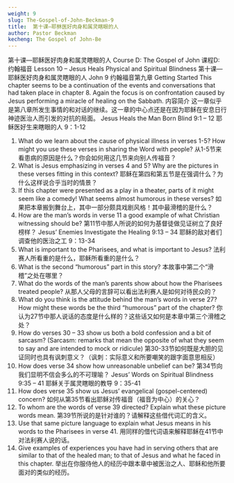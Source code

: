 ```yaml
---
weight: 9
slug: The-Gospel-of-John-Beckman-9
title:  第十课—耶稣医好肉身和属灵瞎眼的人
author: Pastor Beckman
kecheng: The Gospel of John-Be
---
```


第十课—耶稣医好肉身和属灵瞎眼的人
Course D: The Gospel of John
课程D: 约翰福音
Lesson 10 – Jesus Heals Physical and Spiritual Blindness
第十课—耶稣医好肉身和属灵瞎眼的人
John 9 约翰福音第九章
Getting Started This chapter seems to be a continuation of the events and conversations that had taken place in chapter 8. Again the focus is on confrontation caused by Jesus performing a miracle of healing on the Sabbath.
内容简介 这一章似乎是第八章所发生事情的和对话的继续。这一章的中心点还是在因为耶稣在安息日行神迹医治人而引发的对抗的局面。
Jesus Heals the Man Born Blind 9:1 – 12
耶稣医好生来瞎眼的人 9：1-12
1. What do we learn about the cause of physical illness in verses 1-5? How might you use these verses in sharing the Word with people?
从1-5节来看患病的原因是什么？你会如何用这几节来向别人传福音？
2. What is Jesus emphasizing in verses 4 and 5? Why are the pictures in these verses fitting in this context?
耶稣在第四和第五节是在强调什么？为什么这样说合乎当时的情景？
3. If this chapter were presented as a play in a theater, parts of it might seem like a comedy! What seems almost humorous in these verses?
如果把本章搬到舞台上，其中一部分颇具戏剧风格！其中最滑稽的是什么？
4. How are the man’s words in verse 11 a good example of what Christian witnessing should be?
第11节中那人所说的如何为基督徒做见证树立了良好榜样？
Jesus’ Enemies Investigate the Healing 9:13 – 34
耶稣的敌对者们调查他的医治之工 9：13-34
5. What is important to the Pharisees, and what is important to Jesus?
法利赛人所看重的是什么，耶稣所看重的是什么？
6. What is the second “humorous” part in this story?
本故事中第二个“滑稽”之处在哪里？
7. What do the words of the man’s parents show about how the Pharisees treated people?
从那人父母的言辞可以看出法利赛人是如何对待民众的？
8. What do you think is the attitude behind the man’s words in verse 27? How might these words be the third “humorous” part of the chapter?
你认为27节中那人说话的态度是什么样的？这些话又如何是本章中第三个滑稽之处？
9. How do verses 30 – 33 show us both a bold confession and a bit of sarcasm? (Sarcasm: remarks that mean the opposite of what they seem to say and are intended to mock or ridicule)
第30-33节如何既是大胆的见证同时也具有讽刺意义？（讽刺：实际意义和所要嘲笑的跟字面意思相反）
10. How does verse 34 show how unreasonable unbelief can be?
第34节向我们显明不信会多么的不可理喻？
Jesus’ Words on Spiritual Blindness 9:35 – 41
耶稣关于属灵瞎眼的教导 9：35-41
11. How does verse 35 show us Jesus’ evangelical (gospel-centered) concern?
如何从第35节看出耶稣对传福音（福音为中心）的关心？
12. To whom are the words of verse 39 directed? Explain what these picture words mean.
第39节所说的是针对谁的？请解释这些借代词汇的含义。
13. Use that same picture language to explain what Jesus means in his words to the Pharisees in verse 41.
用同样的借代词语来解释耶稣在41节中对法利赛人说的话。
14. Give examples of experiences you have had in serving others that are similar to that of the healed man; to that of Jesus and what he faced in this chapter.
举出在你服侍他人的经历中跟本章中被医治之人、耶稣和他所要面对的类似的经历。
